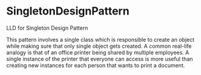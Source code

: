 # SingletonDesignPattern
LLD for Singleton Design Pattern

This pattern involves a single class which is responsible to create an object while making sure that only single object gets created.
A common real-life analogy is that of an office printer being shared by multiple employees. A single instance of the printer that everyone can access is more useful than creating new instances for each person that wants to print a document.

